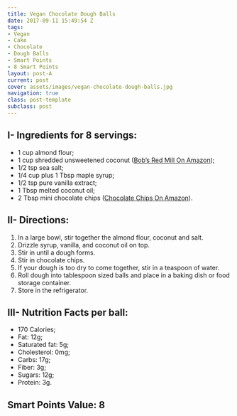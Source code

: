 ```yaml
---
title: Vegan Chocolate Dough Balls
date: 2017-09-11 15:49:54 Z
tags:
- Vegan
- Cake
- Chocolate
- Dough Balls
- Smart Points
- 8 Smart Points
layout: post-A
current: post
cover: assets/images/vegan-chocolate-dough-balls.jpg
navigation: true
class: post-template
subclass: post
---
```


## I- Ingredients for 8 servings:

* 1 cup almond flour;
* 1 cup shredded unsweetened coconut (<a href="https://amzn.to/2mXK2cL">Bob&#8217;s Red Mill On Amazon</a>);
* 1/2 tsp sea salt;
* 1/4 cup plus 1 Tbsp maple syrup;
* 1/2 tsp pure vanilla extract;
* 1 Tbsp melted coconut oil;
* 2 Tbsp mini chocolate chips (<a href="https://amzn.to/2mXICyZ">Chocolate Chips On Amazon</a>).

## II- Directions:

1. In a large bowl, stir together the almond flour, coconut and salt.
1. Drizzle syrup, vanilla, and coconut oil on top.
1. Stir in until a dough forms.
1. Stir in chocolate chips.
1. If your dough is too dry to come together, stir in a teaspoon of water.
1. Roll dough into tablespoon sized balls and place in a baking dish or food storage container.
1. Store in the refrigerator.

## III- Nutrition Facts per ball:

* 170 Calories;
* Fat: 12g;
* Saturated fat: 5g;
* Cholesterol: 0mg;
* Carbs: 17g;
* Fiber: 3g;
* Sugars: 12g;
* Protein: 3g.

## Smart Points Value: 8
